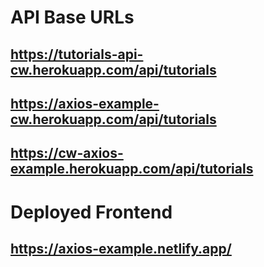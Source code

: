 # API Base URLs

## <https://tutorials-api-cw.herokuapp.com/api/tutorials>

## <https://axios-example-cw.herokuapp.com/api/tutorials>

## <https://cw-axios-example.herokuapp.com/api/tutorials>

# Deployed Frontend

## <https://axios-example.netlify.app/>
